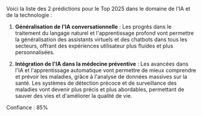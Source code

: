 

Voici la liste des 2 prédictions pour le Top 2025 dans le domaine de l'IA et de la technologie :

1. **Généralisation de l'IA conversationnelle** : Les progrès dans le traitement du langage naturel et l'apprentissage profond vont permettre la généralisation des assistants virtuels et des chatbots dans tous les secteurs, offrant des expériences utilisateur plus fluides et plus personnalisées.

2. **Intégration de l'IA dans la médecine préventive** : Les avancées dans l'IA et l'apprentissage automatique vont permettre de mieux comprendre et prévoir les maladies, grâce à l'analyse de données massives sur la santé. Les systèmes de détection précoce et de surveillance des maladies vont devenir plus précis et plus abordables, permettant de sauver des vies et d'améliorer la qualité de vie.

Confiance : 85%